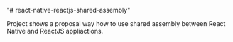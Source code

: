 "# react-native-reactjs-shared-assembly" 

Project shows a proposal way how to use shared assembly between React Native and ReactJS appliactions.